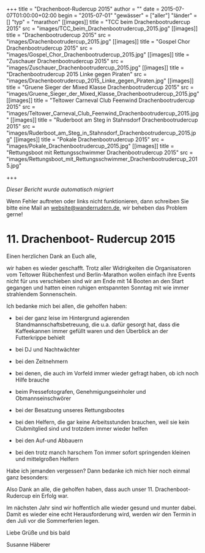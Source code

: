 +++
title = "Drachenboot-Rudercup 2015"
author = ""
date = 2015-07-07T01:00:00+02:00
begin = "2015-07-01"
"gewässer" = ["aller"]
"länder" = []
"typ" = "marathon"
[[images]]
title = "TCC beim Drachenbootrudercup 2015"
src = "images/TCC_beim_Drachenbootrudercup_2015.jpg"
[[images]]
title = "Drachenbootrudercup 2015"
src = "images/Drachenbootrudercup_2015.jpg"
[[images]]
title = "Gospel Chor Drachenbootrudercup 2015"
src = "images/Gospel_Chor_Drachenbootrudercup_2015.jpg"
[[images]]
title = "Zuschauer Drachenbootrudercup 2015"
src = "images/Zuschauer_Drachenbootrudercup_2015.jpg"
[[images]]
title = "Drachenbootrudercup 2015 Linke gegen Piraten"
src = "images/Drachenbootrudercup_2015_Linke_gegen_Piraten.jpg"
[[images]]
title = "Gruene Sieger der Mixed Klasse Drachenbootrudercup 2015"
src = "images/Gruene_Sieger_der_Mixed_Klasse_Drachenbootrudercup_2015.jpg"
[[images]]
title = "Teltower Carneval Club Feenwind Drachenbootrudercup 2015"
src = "images/Teltower_Carneval_Club_Feenwind_Drachenbootrudercup_2015.jpg"
[[images]]
title = "Ruderboot am Steg in Stahnsdorf Drachenbootrudercup 2015"
src = "images/Ruderboot_am_Steg_in_Stahnsdorf_Drachenbootrudercup_2015.jpg"
[[images]]
title = "Pokale Drachenbootrudercup 2015"
src = "images/Pokale_Drachenbootrudercup_2015.jpg"
[[images]]
title = "Rettungsboot mit Rettungsschwimmer Drachenbootrudercup 2015"
src = "images/Rettungsboot_mit_Rettungsschwimmer_Drachenbootrudercup_2015.jpg"

+++


*Dieser Bericht wurde automatisch migriert*

Wenn Fehler auftreten oder links nicht funktionieren, dann schreiben Sie bitte eine Mail an website@wanderrudern.de, wir beheben das Problem gerne!



# 11. Drachenboot- Rudercup 2015


Einen herzlichen Dank an Euch alle,

wir haben es wieder geschafft. Trotz aller Widrigkeiten die Organisatoren vom Teltower Rübchenfest und Berlin-Marathon wollen einfach ihre Events nicht für uns verschieben sind wir am Ende mit 14 Booten an den Start gegangen und hatten einen ruhigen entspannten Sonntag mit wie immer strahlendem Sonnenschein.

Ich bedanke mich bei allen, die geholfen haben:

- bei der ganz leise im Hintergrund agierenden Standmannschaftsbetreuung, die u.a. dafür gesorgt hat, dass die Kaffeekannen immer gefüllt waren und den Überblick an der Futterkrippe behielt

- bei DJ und Nachtwächter

- bei den Zeitnehmern

- bei denen, die auch im Vorfeld immer wieder gefragt haben, ob ich noch Hilfe brauche

- beim Pressefotografen, Genehmigungseinholer und Obmannseinschwörer

- bei der Besatzung unseres Rettungsbootes

- bei den Helfern, die gar keine Arbeitsstunden brauchen, weil sie kein Clubmitglied sind und trotzdem immer wieder helfen

- bei den Auf-und Abbauern

- bei den trotz manch harschem Ton immer sofort springenden kleinen und mittelgroßen Helfern

Habe ich jemanden vergessen? Dann bedanke ich mich hier noch einmal ganz besonders:

Also Dank an alle, die geholfen haben, dass auch unser 11. Drachenboot-Rudercup ein Erfolg war.

Im nächsten Jahr sind wir hoffentlich alle wieder gesund und munter dabei. Damit es wieder eine echt Herausforderung wird, werden wir den Termin in den Juli vor die Sommerferien legen.

Liebe Grüße und bis bald

Susanne Häberer